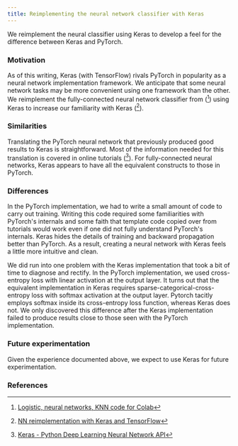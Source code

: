 ```yaml
---
title: Reimplementing the neural network classifier with Keras
---
```

We reimplement the neural classifier using Keras to develop a feel for the difference between Keras and PyTorch.

### Motivation
As of this writing, Keras (with TensorFlow) rivals PyTorch in popularity as a neural network implementation framework. We anticipate that some neural network tasks may be more convenient using one framework than the other. We reimplement the fully-connected neural network classifier from ([^colab2]) using Keras to increase our familiarity with Keras ([^colab8]).

### Similarities
Translating the PyTorch neural network that previously produced good results to Keras is straightforward. Most of the information needed for this translation is covered in online tutorials ([^lizard1]). For fully-connected neural networks, Keras appears to have all the equivalent constructs to those in PyTorch.

### Differences
In the PyTorch implementation, we had to write a small amount of code to carry out training. Writing this code required some familiarities with PyTorch's internals and some faith that template code copied over from tutorials would work even if one did not fully understand PyTorch's internals. Keras hides the details of training and backward propagation better than PyTorch. As a result, creating a neural network with Keras feels a little more intuitive and clean.

We did run into one problem with the Keras implementation that took a bit of time to diagnose and rectify. In the PyTorch implementation, we used cross-entropy loss with linear activation at the output layer. It turns out that the equivalent implementation in Keras requires sparse-categorical-cross-entropy loss with softmax activation at the output layer. Pytorch tacitly employs softmax inside its cross-entropy loss function, whereas Keras does not. We only discovered this difference after the Keras implementation failed to produce results close to those seen with the PyTorch implementation.

### Future experimentation
Given the experience documented above, we expect to use Keras for future experimentation.

### References
[^colab2]: [Logistic, neural networks, KNN code for Colab](https://github.com/r-dube/CICIDS/blob/main/ids_classifiers.ipynb)
[^colab8]: [NN reimplementation with Keras and TensorFlow](https://github.com/r-dube/CICIDS/blob/main/ids_keras_tf.ipynb)
[^lizard1]: [Keras - Python Deep Learning Neural Network API](https://deeplizard.com/learn/video/RznKVRTFkBY)
